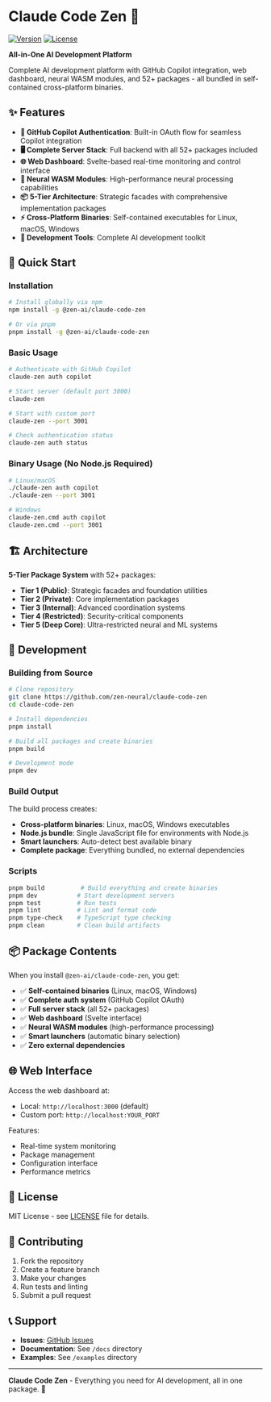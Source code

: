 # Claude Code Zen 🚀

[![Version](https://img.shields.io/npm/v/@zen-ai/claude-code-zen)](https://www.npmjs.com/package/@zen-ai/claude-code-zen)
[![License](https://img.shields.io/badge/license-MIT-blue.svg)](LICENSE)

**All-in-One AI Development Platform**

Complete AI development platform with GitHub Copilot integration, web dashboard, neural WASM modules, and 52+ packages - all bundled in self-contained cross-platform binaries.

## ✨ Features

- **🔐 GitHub Copilot Authentication**: Built-in OAuth flow for seamless Copilot integration
- **🖥️ Complete Server Stack**: Full backend with all 52+ packages included
- **🌐 Web Dashboard**: Svelte-based real-time monitoring and control interface
- **🧠 Neural WASM Modules**: High-performance neural processing capabilities
- **📦 5-Tier Architecture**: Strategic facades with comprehensive implementation packages
- **⚡ Cross-Platform Binaries**: Self-contained executables for Linux, macOS, Windows
- **🔧 Development Tools**: Complete AI development toolkit

## 🚀 Quick Start

### Installation

```bash
# Install globally via npm
npm install -g @zen-ai/claude-code-zen

# Or via pnpm
pnpm install -g @zen-ai/claude-code-zen
```

### Basic Usage

```bash
# Authenticate with GitHub Copilot
claude-zen auth copilot

# Start server (default port 3000)
claude-zen

# Start with custom port
claude-zen --port 3001

# Check authentication status
claude-zen auth status
```

### Binary Usage (No Node.js Required)

```bash
# Linux/macOS
./claude-zen auth copilot
./claude-zen --port 3001

# Windows
claude-zen.cmd auth copilot
claude-zen.cmd --port 3001
```

## 🏗️ Architecture

**5-Tier Package System** with 52+ packages:

- **Tier 1 (Public)**: Strategic facades and foundation utilities
- **Tier 2 (Private)**: Core implementation packages
- **Tier 3 (Internal)**: Advanced coordination systems
- **Tier 4 (Restricted)**: Security-critical components
- **Tier 5 (Deep Core)**: Ultra-restricted neural and ML systems

## 🔧 Development

### Building from Source

```bash
# Clone repository
git clone https://github.com/zen-neural/claude-code-zen
cd claude-code-zen

# Install dependencies
pnpm install

# Build all packages and create binaries
pnpm build

# Development mode
pnpm dev
```

### Build Output

The build process creates:

- **Cross-platform binaries**: Linux, macOS, Windows executables
- **Node.js bundle**: Single JavaScript file for environments with Node.js
- **Smart launchers**: Auto-detect best available binary
- **Complete package**: Everything bundled, no external dependencies

### Scripts

```bash
pnpm build          # Build everything and create binaries
pnpm dev           # Start development servers
pnpm test          # Run tests
pnpm lint          # Lint and format code
pnpm type-check    # TypeScript type checking
pnpm clean         # Clean build artifacts
```

## 📦 Package Contents

When you install `@zen-ai/claude-code-zen`, you get:

- ✅ **Self-contained binaries** (Linux, macOS, Windows)
- ✅ **Complete auth system** (GitHub Copilot OAuth)
- ✅ **Full server stack** (all 52+ packages)
- ✅ **Web dashboard** (Svelte interface)
- ✅ **Neural WASM modules** (high-performance processing)
- ✅ **Smart launchers** (automatic binary selection)
- ✅ **Zero external dependencies**

## 🌐 Web Interface

Access the web dashboard at:

- Local: `http://localhost:3000` (default)
- Custom port: `http://localhost:YOUR_PORT`

Features:

- Real-time system monitoring
- Package management
- Configuration interface
- Performance metrics

## 📄 License

MIT License - see [LICENSE](LICENSE) file for details.

## 🤝 Contributing

1. Fork the repository
2. Create a feature branch
3. Make your changes
4. Run tests and linting
5. Submit a pull request

## 📞 Support

- **Issues**: [GitHub Issues](https://github.com/zen-neural/claude-code-zen/issues)
- **Documentation**: See `/docs` directory
- **Examples**: See `/examples` directory

---

**Claude Code Zen** - Everything you need for AI development, all in one package. 🚀
